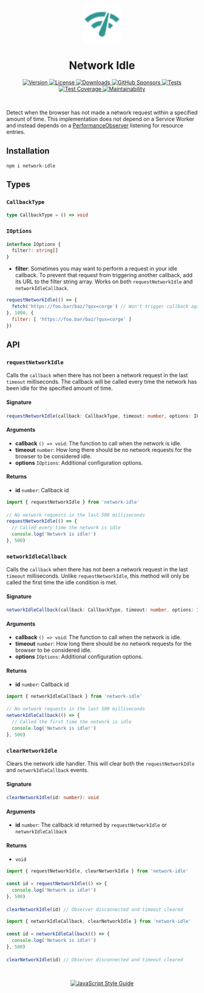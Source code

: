 <p align="center">
  <img height='100' width='100' src="./logo.svg" />
</p>

<h1 align="center">Network Idle</h1>

<p align="center">
  <a href="https://www.npmjs.com/package/network-idle">
    <img src="https://img.shields.io/npm/v/network-idle.svg?label=version&color=319795" alt="Version">
  </a>
  <a href="https://github.com/supremetechnopriest/network-idle/blob/master/LICENSE">
    <img src="https://img.shields.io/npm/l/network-idle?color=319795" alt="License">
  </a>
  <a href="https://www.npmjs.com/package/network-idle">
    <img src="https://img.shields.io/npm/dt/network-idle.svg?color=319795" alt="Downloads">
  </a>
  <a href="https://github.com/sponsors/supremetechnopriest?logo=github">
    <img src="https://img.shields.io/github/sponsors/supremetechnopriest?color=319795" alt="GitHub Sponsors">
  </a>
  <a href="https://codeclimate.com/github/SupremeTechnopriest/network-idle/test_coverage">
    <img src="https://img.shields.io/github/workflow/status/SupremeTechnopriest/network-idle/tests?label=tests&color=319795" alt="Tests">
  </a>
  <a href="https://codeclimate.com/github/SupremeTechnopriest/network-idle/test_coverage">
    <img src="https://img.shields.io/codeclimate/coverage/SupremeTechnopriest/network-idle?color=319795"alt="Test Coverage">
  </a>
  <a href="https://codeclimate.com/github/SupremeTechnopriest/network-idle/maintainability">
    <img src="https://img.shields.io/codeclimate/maintainability/SupremeTechnopriest/network-idle?color=319795" alt="Maintainability">
  </a>
</p>

</br>

Detect when the browser has not made a network request within a specified amount of time.  This implementation does not depend on a Service Worker and instead depends on a [PerformanceObserver](https://developer.mozilla.org/en-US/docs/Web/API/PerformanceObserver) listening for resource entries. 

## Installation

```
npm i network-idle
```

## Types

### `CallbackType`

```ts
type CallbackType = () => void
```

### `IOptions`

```ts
interface IOptions {
  filter?: string[]
}
```

- **filter**: Sometimes you may want to perform a request in your idle callback. To prevent that request from triggering another callback, add its URL to the filter string array. Works on both `requestNetworkIdle` and `networkIdleCallback`.

```js
requestNetworkIdle(() => {
  fetch('https://foo.bar/baz/?qux=corge') // Won't trigger callback again
}, 1000, { 
  filter: [ 'https://foo.bar/baz/?qux=corge' ] 
})
```

## API

### `requestNetworkIdle`
Calls the `callback` when there has not been a network request in the last `timeout` milliseconds. The callback will be called every time the network has been idle for the specified amount of time.

#### Signature
```ts
requestNetworkIdle(callback: CallbackType, timeout: number, options: IOptions = {}): number
```

#### Arguments
- **callback** `() => void`: The function to call when the network is idle.
- **timeout** `number`: How long there should be no network requests for the browser to be considered idle.
- **options** `IOptions`: Additional configuration options.

#### Returns
- **id** `number`: Callback id

```js
import { requestNetworkIdle } from 'network-idle'

// No network requests in the last 500 milliseconds
requestNetworkIdle(() => {
  // Called every time the network is idle
  console.log('Network is idle!')
}, 500)
```

### `networkIdleCallback`
Calls the `callback` when there has not been a network request in the last `timeout` milliseconds.  Unlike `requestNetworkIdle`, this method will only be called the first time the idle condition is met.

#### Signature
```ts
networkIdleCallback(callback: CallbackType, timeout: number, options: IOptions = {}): number
```

#### Arguments
- **callback** `() => void`: The function to call when the network is idle.
- **timeout** `number`: How long there should be no network requests for the browser to be considered idle.
- **options** `IOptions`: Additional configuration options.

#### Returns
- **id** `number`: Callback id

```js
import { networkIdleCallback } from 'network-idle'

// No network requests in the last 500 milliseconds
networkIdleCallback(() => {
  // Called the first time the network is idle
  console.log('Network is idle!')
}, 500)
```

### `clearNetworkIdle`
Clears the network idle handler. This will clear both the `requestNetworkIdle` and `networkIdleCallback` events. 

#### Signature
```ts
clearNetworkIdle(id: number): void
```

#### Arguments
- **id** `number`: The callback id returned by `requestNetworkIdle` or `networkIdleCallback`

#### Returns
- `void`

```js
import { requestNetworkIdle, clearNetworkIdle } from 'network-idle'

const id = requestNetworkIdle(() => {
  console.log('Network is idle!')
}, 500)

clearNetworkIdle(id) // Observer disconnected and timeout cleared
```

```js
import { networkIdleCallback, clearNetworkIdle } from 'network-idle'

const id = networkIdleCallback(() => {
  console.log('Network is idle!')
}, 500)

clearNetworkIdle(id) // Observer disconnected and timeout cleared
```

</br>

<p align="center">
  <a href="https://github.com/standard/standard">
    <img src="https://cdn.rawgit.com/standard/standard/master/badge.svg" alt="JavaScript Style Guide" />
  </a>
</p>